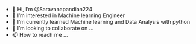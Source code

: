 - 👋 Hi, I’m @Saravanapandian224
- 👀 I’m interested in Machine learning Engineer 
- 🌱 I’m currently learned Machine learning and Data Analysis with python
- 💞️ I’m looking to collaborate on ...
- 📫 How to reach me ...

<!---
Saravanapandian224/Saravanapandian224 is a ✨ special ✨ repository because its `README.md` (this file) appears on your GitHub profile.
You can click the Preview link to take a look at your changes.
--->
